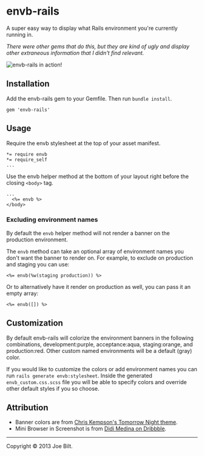 # envb-rails

A super easy way to display what Rails environment you're currently running in.

*There were other gems that do this, but they are kind of ugly and display other extraneous information that I didn't find relevant.*

![envb-rails in action!](https://github.com/joedynamite/envb-rails/raw/master/Screenshot.jpg)

## Installation

Add the envb-rails gem to your Gemfile. Then run `bundle install`.

    gem 'envb-rails'

## Usage

Require the envb stylesheet at the top of your asset manifest.

    *= require envb
    *= require_self
    ...

Use the envb helper method at the bottom of your layout right before the closing `<body>` tag.

    ...
      <%= envb %>
    </body>

### Excluding environment names

By default the `envb` helper method will not render a banner on the production environment.

The `envb` method can take an optional array of environment names you don't want the banner to render on. For example, to exclude on production and staging you can use:

    <%= envb(%w(staging production)) %>

Or to alternatively have it render on production as well, you can pass it an empty array:

    <%= envb([]) %>

## Customization

By default envb-rails will colorize the environment banners in the following combinations, development:purple, acceptance:aqua, staging:orange, and production:red. Other custom named environments will be a default (gray) color.

If you would like to customize the colors or add environment names you can run `rails generate envb:stylesheet`. Inside the generated `envb_custom.css.scss` file you will be able to specify colors and override other default styles if you so choose.

## Attribution

- Banner colors are from [Chris Kempson's Tomorrow Night theme](https://github.com/chriskempson/tomorrow-theme).
- Mini Browser in Screenshot is from [Didi Medina on Dribbble](http://dribbble.com/shots/430263-FREE-PSD-Mini-Browser).

----

Copyright &copy; 2013 Joe Bilt.

